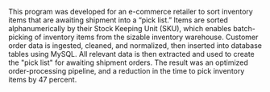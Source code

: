 This program was developed for an e-commerce retailer to sort inventory items that are awaiting shipment into a “pick list.” Items are sorted alphanumerically by their Stock Keeping Unit (SKU), which enables batch-picking of inventory items from the sizable inventory warehouse. Customer order data is ingested, cleaned, and normalized, then inserted into database tables using MySQL. All relevant data is then extracted and used to create the "pick list" for awaiting shipment orders. The result was an optimized order-processing pipeline, and a reduction in the time to pick inventory items by 47 percent.
